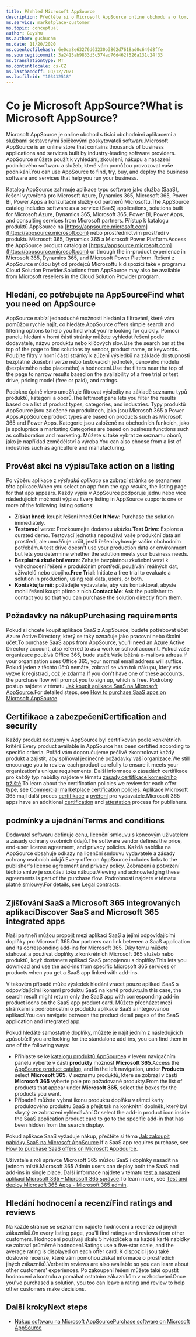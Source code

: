 ```yaml
---
title: Přehled Microsoft AppSource
description: Přečtěte si o Microsoft AppSource online obchodu a o tom, jak můžete najít a rozsáhlý katalog softwaru a řešení.
ms.service: marketplace-customer
ms.topic: conceptual
author: Guyshu
ms.author: gushuchm
ms.date: 11/20/2020
ms.openlocfilehash: 6e0ca8e63276d63230b3862d7618ad0c649d8ffe
ms.sourcegitcommit: 3a2415ab9833d5c574ad76d462f526a131c24f33
ms.translationtype: MT
ms.contentlocale: cs-CZ
ms.lasthandoff: 03/12/2021
ms.locfileid: "103412518"
---
```

# <a name="what-is-microsoft-appsource"></a><span data-ttu-id="98043-103">Co je Microsoft AppSource?</span><span class="sxs-lookup"><span data-stu-id="98043-103">What is Microsoft AppSource?</span></span>

<span data-ttu-id="98043-104">Microsoft AppSource je online obchod s tisíci obchodními aplikacemi a službami sestavenými špičkovými poskytovateli softwaru.</span><span class="sxs-lookup"><span data-stu-id="98043-104">Microsoft AppSource is an online store that contains thousands of business applications and services built by industry-leading software providers.</span></span> <span data-ttu-id="98043-105">AppSource můžete použít k vyhledání, zkoušení, nákupu a nasazení podnikového softwaru a služeb, které vám pomůžou provozovat vaše podnikání.</span><span class="sxs-lookup"><span data-stu-id="98043-105">You can use AppSource to find, try, buy, and deploy the business software and services that help you run your business.</span></span>

<span data-ttu-id="98043-106">Katalog AppSource zahrnuje aplikace typu software jako služba (SaaS), řešení vytvořená pro Microsoft Azure, Dynamics 365, Microsoft 365, Power BI, Power Apps a konzultační služby od partnerů Microsoftu.</span><span class="sxs-lookup"><span data-stu-id="98043-106">The AppSource catalog includes software as a service (SaaS) applications, solutions built for Microsoft Azure, Dynamics 365, Microsoft 365, Power BI, Power Apps, and consulting services from Microsoft partners.</span></span> <span data-ttu-id="98043-107">Přístup k katalogu produktů AppSource na [https://appsource.microsoft.com](https://appsource.microsoft.com) nebo prostřednictvím prostředí v produktu Microsoft 365, Dynamics 365 a Microsoft Power Platform.</span><span class="sxs-lookup"><span data-stu-id="98043-107">Access the AppSource product catalog at [https://appsource.microsoft.com](https://appsource.microsoft.com) or through the in-product experience in Microsoft 365, Dynamics 365, and Microsoft Power Platform.</span></span> <span data-ttu-id="98043-108">Řešení z AppSource můžou být od prodejců Microsoftu k dispozici také v programu Cloud Solution Provider.</span><span class="sxs-lookup"><span data-stu-id="98043-108">Solutions from AppSource may also be available from Microsoft resellers in the Cloud Solution Provider program.</span></span>

## <a name="find-what-you-need-on-appsource"></a><span data-ttu-id="98043-109">Hledání, co potřebujete na AppSource</span><span class="sxs-lookup"><span data-stu-id="98043-109">Find what you need on AppSource</span></span>

<span data-ttu-id="98043-110">AppSource nabízí jednoduché možnosti hledání a filtrování, které vám pomůžou rychle najít, co hledáte.</span><span class="sxs-lookup"><span data-stu-id="98043-110">AppSource offers simple search and filtering options to help you find what you're looking for quickly.</span></span> <span data-ttu-id="98043-111">Pomocí panelu hledání v horní části stránky můžete vyhledat řešení podle dodavatele, názvu produktu nebo klíčových slov.</span><span class="sxs-lookup"><span data-stu-id="98043-111">Use the search bar at the top of the page to find solutions by vendor, product name, or keywords.</span></span> <span data-ttu-id="98043-112">Použijte filtry v horní části stránky k zúžení výsledků na základě dostupnosti bezplatné zkušební verze nebo testovacích jednotek, cenového modelu (bezplatného nebo placeného) a hodnocení.</span><span class="sxs-lookup"><span data-stu-id="98043-112">Use the filters near the top of the page to narrow results based on the availability of a free trial or test drive, pricing model (free or paid), and ratings.</span></span>

<span data-ttu-id="98043-113">Podokno úplně vlevo umožňuje filtrovat výsledky na základě seznamu typů produktů, kategorií a oborů.</span><span class="sxs-lookup"><span data-stu-id="98043-113">The leftmost pane lets you filter the results based on a list of product types, categories, and industries.</span></span> <span data-ttu-id="98043-114">Typy produktů AppSource jsou založené na produktech, jako jsou Microsoft 365 a Power Apps.</span><span class="sxs-lookup"><span data-stu-id="98043-114">AppSource product types are based on products such as Microsoft 365 and Power Apps.</span></span> <span data-ttu-id="98043-115">Kategorie jsou založené na obchodních funkcích, jako je spolupráce a marketing.</span><span class="sxs-lookup"><span data-stu-id="98043-115">Categories are based on business functions such as collaboration and marketing.</span></span> <span data-ttu-id="98043-116">Můžete si také vybrat ze seznamu oborů, jako je například zemědělství a výroba.</span><span class="sxs-lookup"><span data-stu-id="98043-116">You can also choose from a list of industries such as agriculture and manufacturing.</span></span>

## <a name="take-action-on-a-listing"></a><span data-ttu-id="98043-117">Provést akci na výpisu</span><span class="sxs-lookup"><span data-stu-id="98043-117">Take action on a listing</span></span>

<span data-ttu-id="98043-118">Po výběru aplikace z _výsledků aplikace_ se zobrazí stránka se seznamem této aplikace.</span><span class="sxs-lookup"><span data-stu-id="98043-118">When you select an app from the _app results_, the listing page for that app appears.</span></span> <span data-ttu-id="98043-119">Každý výpis v AppSource podporuje jednu nebo více následujících možností výpisu:</span><span class="sxs-lookup"><span data-stu-id="98043-119">Every listing in AppSource supports one or more of the following listing options:</span></span>

- <span data-ttu-id="98043-120">**Získat hned**: koupit řešení hned.</span><span class="sxs-lookup"><span data-stu-id="98043-120">**Get It Now**: Purchase the solution immediately.</span></span>
- <span data-ttu-id="98043-121">**Testovací** verze: Prozkoumejte dodanou ukázku.</span><span class="sxs-lookup"><span data-stu-id="98043-121">**Test Drive**: Explore a curated demo.</span></span> <span data-ttu-id="98043-122">Testovací jednotka nepoužívá vaše produkční data ani prostředí, ale umožňuje určit, jestli řešení vyhovuje vašim obchodním potřebám.</span><span class="sxs-lookup"><span data-stu-id="98043-122">A test drive doesn't use your production data or environment but lets you determine whether the solution meets your business needs.</span></span>
- <span data-ttu-id="98043-123">**Bezplatná zkušební verze**: Zahajte bezplatnou zkušební verzi k vyhodnocení řešení v produkčním prostředí, používání reálných dat, uživatelů nebo obojího.</span><span class="sxs-lookup"><span data-stu-id="98043-123">**Free Trial**: Initiate a free trial to evaluate a solution in production, using real data, users, or both.</span></span>
- <span data-ttu-id="98043-124">**Kontaktujte mě**: požádejte vydavatele, aby vás kontaktoval, abyste mohli řešení koupit přímo z nich.</span><span class="sxs-lookup"><span data-stu-id="98043-124">**Contact Me**: Ask the publisher to contact you so that you can purchase the solution directly from them.</span></span>

## <a name="purchasing-requirements"></a><span data-ttu-id="98043-125">Požadavky na nákup</span><span class="sxs-lookup"><span data-stu-id="98043-125">Purchasing requirements</span></span>

<span data-ttu-id="98043-126">Pokud si chcete koupit aplikace SaaS z AppSource, budete potřebovat účet Azure Active Directory, který se taky označuje jako pracovní nebo školní účet.</span><span class="sxs-lookup"><span data-stu-id="98043-126">To purchase SaaS apps from AppSource, you'll need an Azure Active Directory account, also referred to as a work or school account.</span></span> <span data-ttu-id="98043-127">Pokud vaše organizace používá Office 365, bude stačit Vaše běžná e-mailová adresa.</span><span class="sxs-lookup"><span data-stu-id="98043-127">If your organization uses Office 365, your normal email address will suffice.</span></span> <span data-ttu-id="98043-128">Pokud jeden z těchto účtů nemáte, zobrazí se vám tok nákupu, který vás vyzve k registraci, což je zdarma.</span><span class="sxs-lookup"><span data-stu-id="98043-128">If you don't have one of these accounts, the purchase flow will prompt you to sign up, which is free.</span></span> <span data-ttu-id="98043-129">Podrobný postup najdete v tématu [Jak koupit aplikace SaaS na Microsoft AppSource](purchase-software-appsource.md).</span><span class="sxs-lookup"><span data-stu-id="98043-129">For detailed steps, see [How to purchase SaaS apps on Microsoft AppSource](purchase-software-appsource.md).</span></span>

## <a name="certification-and-security"></a><span data-ttu-id="98043-130">Certifikace a zabezpečení</span><span class="sxs-lookup"><span data-stu-id="98043-130">Certification and security</span></span>

<span data-ttu-id="98043-131">Každý produkt dostupný v AppSource byl certifikován podle konkrétních kritérií.</span><span class="sxs-lookup"><span data-stu-id="98043-131">Every product available in AppSource has been certified according to specific criteria.</span></span> <span data-ttu-id="98043-132">Pořád vám doporučujeme pečlivě zkontrolovat každý produkt a zajistit, aby splňoval jedinečné požadavky vaší organizace.</span><span class="sxs-lookup"><span data-stu-id="98043-132">We still encourage you to review each product carefully to ensure it meets your organization's unique requirements.</span></span> <span data-ttu-id="98043-133">Další informace o zásadách certifikace pro každý typ nabídky najdete v tématu [zásady certifikace komerčního tržiště](/legal/marketplace/certification-policies).</span><span class="sxs-lookup"><span data-stu-id="98043-133">To learn about the certification policies we review for each offer type, see [Commercial marketplace certification policies](/legal/marketplace/certification-policies).</span></span> <span data-ttu-id="98043-134">Aplikace Microsoft 365 mají další proces [certifikace](/microsoft-365-app-certification/docs/enterprise-app-certification-guide) a [ověření](/microsoft-365-app-certification/docs/enterprise-app-attestation-guide) pro vydavatele.</span><span class="sxs-lookup"><span data-stu-id="98043-134">Microsoft 365 apps have an additional [certification](/microsoft-365-app-certification/docs/enterprise-app-certification-guide) and [attestation](/microsoft-365-app-certification/docs/enterprise-app-attestation-guide) process for publishers.</span></span>

## <a name="terms-and-conditions"></a><span data-ttu-id="98043-135">podmínky a ujednání</span><span class="sxs-lookup"><span data-stu-id="98043-135">Terms and conditions</span></span>

<span data-ttu-id="98043-136">Dodavatel softwaru definuje cenu, licenční smlouvu s koncovým uživatelem a zásady ochrany osobních údajů.</span><span class="sxs-lookup"><span data-stu-id="98043-136">The software vendor defines the price, end-user license agreement, and privacy policies.</span></span> <span data-ttu-id="98043-137">Každá nabídka na AppSource obsahuje odkazy na licenční smlouvu vydavatele a zásady ochrany osobních údajů.</span><span class="sxs-lookup"><span data-stu-id="98043-137">Every offer on AppSource includes links to the publisher's license agreement and privacy policy.</span></span> <span data-ttu-id="98043-138">Zobrazení a potvrzení těchto smluv je součástí toku nákupu.</span><span class="sxs-lookup"><span data-stu-id="98043-138">Viewing and acknowledging these agreements is part of the purchase flow.</span></span> <span data-ttu-id="98043-139">Podrobnosti najdete v tématu [platné smlouvy](legal-contracts.md).</span><span class="sxs-lookup"><span data-stu-id="98043-139">For details, see [Legal contracts](legal-contracts.md).</span></span>

## <a name="discover-saas-and-microsoft-365-integrated-apps"></a><span data-ttu-id="98043-140">Zjišťování SaaS a Microsoft 365 integrovaných aplikací</span><span class="sxs-lookup"><span data-stu-id="98043-140">Discover SaaS and Microsoft 365 integrated apps</span></span>

<span data-ttu-id="98043-141">Naši partneři můžou propojit mezi aplikací SaaS a jejími odpovídajícími doplňky pro Microsoft 365.</span><span class="sxs-lookup"><span data-stu-id="98043-141">Our partners can link between a SaaS application and its corresponding add-ins for Microsoft 365.</span></span> <span data-ttu-id="98043-142">Díky tomu můžete stahovat a používat doplňky z konkrétních Microsoft 365 služeb nebo produktů, když dostanete aplikaci SaaS propojenou s doplňky.</span><span class="sxs-lookup"><span data-stu-id="98043-142">This lets you download and use the add-ins from specific Microsoft 365 services or products when you get a SaaS app linked with add-ins.</span></span>

<span data-ttu-id="98043-143">V takovém případě může výsledek hledání vracet pouze aplikaci SaaS s odpovídajícími ikonami produktu SaaS na kartě produktu.</span><span class="sxs-lookup"><span data-stu-id="98043-143">In this case, the search result might return only the SaaS app with corresponding add-in product icons on the SaaS app product card.</span></span> <span data-ttu-id="98043-144">Můžete přecházet mezi stránkami s podrobnostmi o produktu aplikace SaaS a integrovanou aplikací.</span><span class="sxs-lookup"><span data-stu-id="98043-144">You can navigate between the product detail pages of the SaaS application and integrated app.</span></span>

<span data-ttu-id="98043-145">Pokud hledáte samostatné doplňky, můžete je najít jedním z následujících způsobů:</span><span class="sxs-lookup"><span data-stu-id="98043-145">If you are looking for the standalone add-ins, you can find them in one of the following ways:</span></span>

- <span data-ttu-id="98043-146">Přihlaste se ke [katalogu produktů AppSource](https://appsource.microsoft.com/marketplace/apps/)a v levém navigačním panelu vyberte v části **produkty** možnost **Microsoft 365**.</span><span class="sxs-lookup"><span data-stu-id="98043-146">Access the [AppSource product catalog](https://appsource.microsoft.com/marketplace/apps/), and in the left navigation, under **Products** select **Microsoft 365**.</span></span> <span data-ttu-id="98043-147">V seznamu produktů, které se zobrazí v části **Microsoft 365** vyberte pole pro požadované produkty.</span><span class="sxs-lookup"><span data-stu-id="98043-147">From the list of products that appear under **Microsoft 365**, select the boxes for the products you want.</span></span>
- <span data-ttu-id="98043-148">Případně můžete vybrat ikonu produktu doplňku v rámci karty produktového produktu SaaS a přejít tak na konkrétní doplněk, který byl skrytý ze zobrazení vyhledávání.</span><span class="sxs-lookup"><span data-stu-id="98043-148">Or select the add-in product icon inside the SaaS application product card to go to the specific add-in that has been hidden from the search display.</span></span>

<span data-ttu-id="98043-149">Pokud aplikace SaaS vyžaduje nákup, přečtěte si téma [Jak zakoupit nabídky SaaS na Microsoft AppSource](purchase-software-appsource.md).</span><span class="sxs-lookup"><span data-stu-id="98043-149">If a SaaS app requires purchase, see [How to purchase SaaS offers on Microsoft AppSource](purchase-software-appsource.md).</span></span>

<span data-ttu-id="98043-150">Uživatelé s rolí správce Microsoft 365 můžou SaaS i doplňky nasadit na jednom místě.</span><span class="sxs-lookup"><span data-stu-id="98043-150">Microsoft 365 Admin users can deploy both the SaaS and add-ins in single place.</span></span> <span data-ttu-id="98043-151">Další informace najdete v tématu [test a nasazení aplikací Microsoft 365 – Microsoft 365 správce](/microsoft-365/admin/manage/test-and-deploy-microsoft-365-apps).</span><span class="sxs-lookup"><span data-stu-id="98043-151">To learn more, see [Test and deploy Microsoft 365 Apps - Microsoft 365 admin](/microsoft-365/admin/manage/test-and-deploy-microsoft-365-apps).</span></span>

## <a name="find-ratings-and-reviews"></a><span data-ttu-id="98043-152">Hledání hodnocení a recenzí</span><span class="sxs-lookup"><span data-stu-id="98043-152">Find ratings and reviews</span></span>

<span data-ttu-id="98043-153">Na každé stránce se seznamem najdete hodnocení a recenze od jiných zákazníků.</span><span class="sxs-lookup"><span data-stu-id="98043-153">On every listing page, you'll find ratings and reviews from other customers.</span></span> <span data-ttu-id="98043-154">Hodnocení používají škálu 5 hvězdiček a na každé kartě nabídky se zobrazí průměrné hodnocení.</span><span class="sxs-lookup"><span data-stu-id="98043-154">Ratings use a five-star scale, and the average rating is displayed on each offer card.</span></span> <span data-ttu-id="98043-155">K dispozici jsou také doslovné recenze, které vám pomohou získat informace o prostředích jiných zákazníků.</span><span class="sxs-lookup"><span data-stu-id="98043-155">Verbatim reviews are also available so you can learn about other customers' experiences.</span></span> <span data-ttu-id="98043-156">Po zakoupení řešení můžete také opustit hodnocení a kontrolu a pomáhat ostatním zákazníkům v rozhodování.</span><span class="sxs-lookup"><span data-stu-id="98043-156">Once you've purchased a solution, you too can leave a rating and review to help other customers make decisions.</span></span>

## <a name="next-steps"></a><span data-ttu-id="98043-157">Další kroky</span><span class="sxs-lookup"><span data-stu-id="98043-157">Next steps</span></span>

- [<span data-ttu-id="98043-158">Nákup softwaru na Microsoft AppSource</span><span class="sxs-lookup"><span data-stu-id="98043-158">Purchase software on Microsoft AppSource</span></span>](purchase-software-appsource.md)
